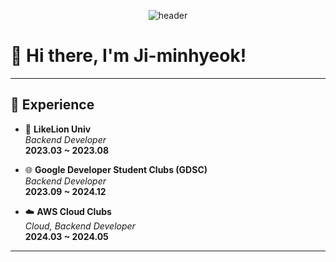 <div align="center">
  
![header](https://capsule-render.vercel.app/api?type=venom&height=140&color=0:8080FF,100:98EdFF&text=Wel._.come&textBg=false&fontColor=000000&fontSize=80&descAlign=50&section=header&reversal=false)

</div>

# 👋 Hi there, I'm Ji-minhyeok!

---

## 🚀 Experience
- 🦁 **LikeLion Univ**  
  _Backend Developer_  
  **2023.03 ~ 2023.08**  

- 🌐 **Google Developer Student Clubs (GDSC)**  
  _Backend Developer_  
  **2023.09 ~ 2024.12**  

- ☁️ **AWS Cloud Clubs**  
  _Cloud, Backend Developer_  
  **2024.03 ~ 2024.05**  

---
